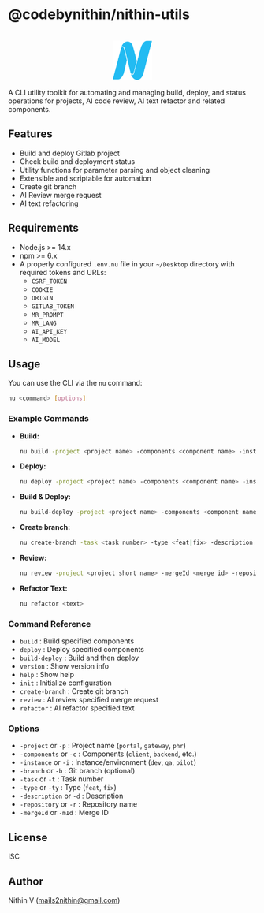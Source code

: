 # @codebynithin/nithin-utils

<a name="readme-top"></a>

<!-- PROJECT LOGO -->
<br />
<div align="center">
  <a href="https://github.com/codebynithin/time-entry">
    <img src="./favicon.png" alt="Logo" width="80" height="80">
  </a>
</div>

A CLI utility toolkit for automating and managing build, deploy, and status operations for projects, AI code review, AI text refactor and related components.

## Features

- Build and deploy Gitlab project
- Check build and deployment status
- Utility functions for parameter parsing and object cleaning
- Extensible and scriptable for automation
- Create git branch
- AI Review merge request
- AI text refactoring

## Requirements

- Node.js >= 14.x
- npm >= 6.x
- A properly configured `.env.nu` file in your `~/Desktop` directory with required tokens and URLs:
  - `CSRF_TOKEN`
  - `COOKIE`
  - `ORIGIN`
  - `GITLAB_TOKEN`
  - `MR_PROMPT`
  - `MR_LANG`
  - `AI_API_KEY`
  - `AI_MODEL`

## Usage

You can use the CLI via the `nu` command:

```bash
nu <command> [options]
```

### Example Commands

- **Build:**
  ```bash
  nu build -project <project name> -components <component name> -instance <instance name>
  ```
- **Deploy:**
  ```bash
  nu deploy -project <project name> -components <component name> -instance <instance name>
  ```
- **Build & Deploy:**
  ```bash
  nu build-deploy -project <project name> -components <component name> -instance <instance name>
  ```
- **Create branch:**
  ```bash
  nu create-branch -task <task number> -type <feat|fix> -description <description> -repository <repository name>
  ```
- **Review:**
  ```bash
  nu review -project <project short name> -mergeId <merge id> -repository <repository name>
  ```
- **Refactor Text:**
  ```bash
  nu refactor <text>
  ```

### Command Reference

- `build` : Build specified components
- `deploy` : Deploy specified components
- `build-deploy` : Build and then deploy
- `version` : Show version info
- `help` : Show help
- `init` : Initialize configuration
- `create-branch` : Create git branch
- `review` : AI review specified merge request
- `refactor` : AI refactor specified text

### Options

- `-project` or `-p` : Project name (`portal`, `gateway`, `phr`)
- `-components` or `-c` : Components (`client`, `backend`, etc.)
- `-instance` or `-i` : Instance/environment (`dev`, `qa`, `pilot`)
- `-branch` or `-b` : Git branch (optional)
- `-task` or `-t` : Task number
- `-type` or `-ty` : Type (`feat`, `fix`)
- `-description` or `-d` : Description
- `-repository` or `-r` : Repository name
- `-mergeId` or `-mId` : Merge ID

## License

ISC

## Author

Nithin V (<mails2nithin@gmail.com>)
